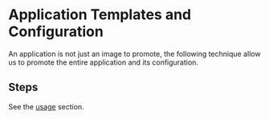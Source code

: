 # Application Templates and Configuration

An application is not just an image to promote, the following technique allow us to promote the entire application and its configuration.

## Steps

See the [usage](../../usage) section.